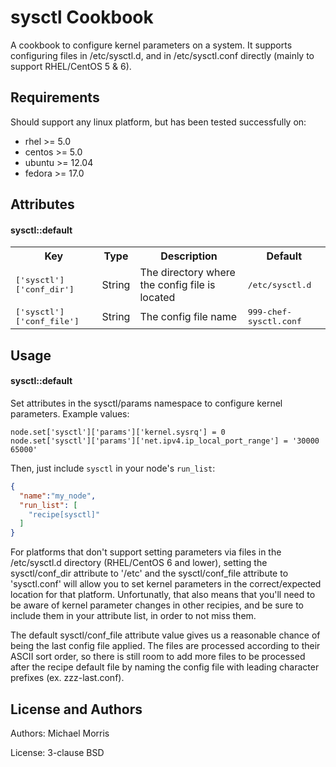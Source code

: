 sysctl Cookbook
====================
A cookbook to configure kernel parameters on a system.  It supports configuring files in /etc/sysctl.d, and in /etc/sysctl.conf directly (mainly to support RHEL/CentOS 5 & 6).

Requirements
------------
Should support any linux platform, but has been tested successfully on:

  - rhel >= 5.0
  - centos >= 5.0
  - ubuntu >= 12.04
  - fedora >= 17.0

Attributes
----------
#### sysctl::default
<table>
  <tr>
    <th>Key</th>
    <th>Type</th>
    <th>Description</th>
    <th>Default</th>
  </tr>
  <tr>
    <td><tt>['sysctl']['conf_dir']</tt></td>
    <td>String</td>
    <td>The directory where the config file is located</td>
    <td><tt>/etc/sysctl.d</tt></td>
  </tr>
  <tr>
    <td><tt>['sysctl']['conf_file']</tt></td>
    <td>String</td>
    <td>The config file name</td>
    <td><tt>999-chef-sysctl.conf</tt></td>
  </tr>
</table>

Usage
-----
#### sysctl::default
Set attributes in the sysctl/params namespace to configure kernel parameters.  Example values:

    node.set['sysctl']['params']['kernel.sysrq'] = 0
    node.set['sysctl']['params']['net.ipv4.ip_local_port_range'] = '30000 65000'

Then, just include `sysctl` in your node's `run_list`:

```json
{
  "name":"my_node",
  "run_list": [
    "recipe[sysctl]"
  ]
}
```

For platforms that don't support setting parameters via files in the /etc/sysctl.d directory (RHEL/CentOS 6 and lower), setting the sysctl/conf\_dir attribute to '/etc' and the sysctl/conf\_file attribute to 'sysctl.conf' will allow you to set kernel parameters in the correct/expected location for that platform.  Unfortunatly, that also means that you'll need to be aware of kernel parameter changes in other recipies, and be sure to include them in your attribute list, in order to not miss them.

The default sysctl/conf\_file attribute value gives us a reasonable chance of being the last config file applied.  The files are processed according to their ASCII sort order, so there is still room to add more files to be processed after the recipe default file by naming the config file with leading character prefixes (ex. zzz-last.conf).

License and Authors
-------------------
Authors: Michael Morris

License: 3-clause BSD
